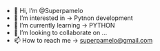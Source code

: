 - 👋 Hi, I’m @Superpamelo
- 👀 I’m interested in -> Pytnon development
- 🌱 I’m currently learning -> PYTHON
- 💞️ I’m looking to collaborate on ...
- 📫 How to reach me -> superpamelo@gmail.com

<!---
Superpamelo/Superpamelo is a ✨ special ✨ repository because its `README.md` (this file) appears on your GitHub profile.
You can click the Preview link to take a look at your changes.
--->
